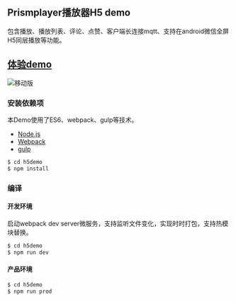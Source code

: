 ## Prismplayer播放器H5 demo

包含播放、播放列表、评论、点赞、客户端长连接mqtt、支持在android微信全屏H5同层播放等功能。

## [体验demo](https://player.alicdn.com/prismplayer/)

![移动版](https://player.alicdn.com/prismplayer/img/h5demosmall.png)  

### 安装依赖项

本Demo使用了ES6、webpack、gulp等技术。

 - [Node.js](https://nodejs.org/en/)
 - [Webpack](http://webpack.github.io) 
 - [gulp](https://gulpjs.com)

```sh
$ cd h5demo
$ npm install
```

### 编译

#### 开发环境
启动webpack dev server微服务，支持监听文件变化，实现时时打包，支持热模块替换。
```sh
$ cd h5demo
$ npm run dev
```

#### 产品环境

```sh
$ cd h5demo
$ npm run prod
```


